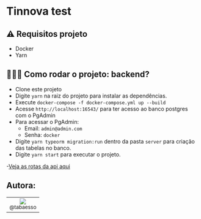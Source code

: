 # Tinnova test

## ⚠ Requisitos projeto
-  Docker
-  Yarn

## 👩🏻‍💻 Como rodar o projeto: backend?

  -  Clone este projeto
  -  Digite `yarn` na raiz do projeto para instalar as dependências.
  -  Execute `docker-compose -f docker-compose.yml up --build`
  -  Acesse `http://localhost:16543/` para ter acesso ao banco postgres com o PgAdmin
  -  Para acessar o PgAdmin: 
      - Email: `admin@admin.com`
      - Senha: `docker`
  -  Digite `yarn typeorm migration:run` dentro da pasta `server` para criação das tabelas no banco.
  -  Digite `yarn start` para executar o projeto.

-[Veja as rotas da api aqui](routes.md)

## Autora:

<table>
    <tr>
        <td style="text-align:center">
            <a href="https://github.com/tabaesso" target="blank" rel="noopener"><img src="https://avatars1.githubusercontent.com/u/43206830?s=115&v=4"><br><sub>@tabaesso</sub></a>
        </td>
    </tr>
</table>

